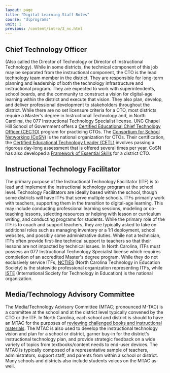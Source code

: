 ```yaml
---
layout: page
title: "Digital Learning Staff Roles"
course: "dlprograms"
unit: 1
previous: /content/intro/3_nc.html
---
```

## Chief Technology Officer
(Also called the Director of Technology or Director of Instructional Technology). While in some districts, the technical component of this job may be separated from the instructional component, the CTO is the lead technology team member in the district. They are responsible for long-term planning  and leadership of both the technology infrastructure and instructional program. They are expected to work with superintendents, school boards, and the community to construct a vision for digital-age learning within the district and execute that vision. They also plan, develop, and deliver professional development to stakeholders throughout the district. While there are no set licensure criteria for a CTO, most districts require a Master's degree in Instructional Technology and, in North Carolina, the 077 Instructional Technology Specialist license. UNC Chapel Hill School of Government offers a [Certified Educational Chief Technology Officer (CECTO)][1] program for practicing CTOs. The [Consortium for School Networking (CoSN)][2] is the national organization for CTOs. Their certification, the [Certified Educational Technology Leader (CETL)][3] involves passing a rigorous day-long assessment that is offered several times per year. CoSN has also developed a [Framework of Essential Skills][4] for a district CTO.

## Instructional Technology Facilitator
The primary purpose of the Instructional Technology Facilitator (ITF) is to lead and implement the instructional technology program at the school level. Technology Facilitators are ideally based within the school, though some districts will have ITFs that serve multiple schools. ITFs primarily work with teachers, supporting them in the transition to digital-age learning. This may include conducting professional learning sessions, modeling or co-teaching lessons, selecting resources or helping with lesson or curriculum writing, and conducting programs for students. While the primary role of the ITF is to coach and support teachers, they are typically asked to take on additional roles such as managing inventory or a 1:1 deployment, school websites, and possibly some administrative duties. While not a technician, ITFs often provide first-line technical support to teachers so that their lessons are not impacted by technical issues. In North Carolina, ITFs must possess an 077 Instructional Technology Specialist license which requires completion of an accredited Master's degree program. While they do not exclusively service ITFs, [NCTIES][5] (North Carolina Technology in Education Society) is the statewide professional organization representing ITFs, while [ISTE][6] (International Society for Technology in Education) is the national organization.

## Media/Technology Advisory Committee
The Media/Technology Advisory Committee (MTAC; pronounced M-TAC) is a committee at the school and at the district level typically convened by the CTO or the ITF. In North Carolina, each school and district is should to have an MTAC for the purposes of [reviewing challenged books and instructional materials][7]. The MTAC is also used to develop the instructional technology vision and plan for a school or district, garner buy-in for the district's instructional technology plan, and provide strategic feedback on a wide variety of topics from textbooks/content needs to end-user devices. The MTAC is typically composed of a representative sample of teachers, administrators, support staff, and parents from within a school or district. Many schools and districts also include students voices on the MTAC as well. 

[1]:	https://www.sog.unc.edu/courses/certified-educational-chief-technology-officer
[2]:	https://www.cosn.org/
[3]:	https://www.cosn.org/certification
[4]:	https://www.cosn.org/sites/default/files/Framework%20December%202018.pdf
[5]:	https://www.ncties.org/
[6]:	https://www.iste.org/
[7]:	https://www.ncleg.net/EnactedLegislation/Statutes/HTML/BySection/Chapter_115C/GS_115C-98.html